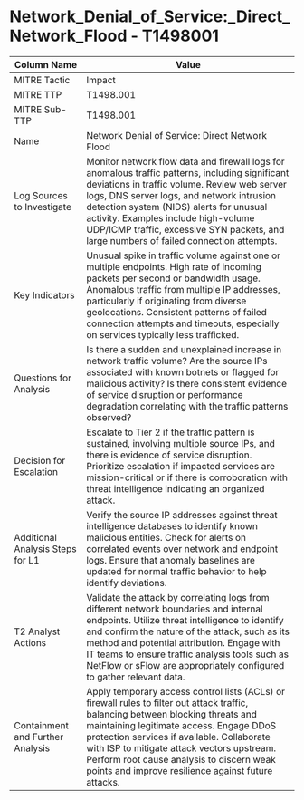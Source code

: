 # Network_Denial_of_Service:_Direct_Network_Flood - T1498001

| Column Name | Value |
|-------------|-------|
| MITRE Tactic | Impact |
| MITRE TTP | T1498.001 |
| MITRE Sub-TTP | T1498.001 |
| Name | Network Denial of Service: Direct Network Flood |
| Log Sources to Investigate | Monitor network flow data and firewall logs for anomalous traffic patterns, including significant deviations in traffic volume. Review web server logs, DNS server logs, and network intrusion detection system (NIDS) alerts for unusual activity. Examples include high-volume UDP/ICMP traffic, excessive SYN packets, and large numbers of failed connection attempts. |
| Key Indicators | Unusual spike in traffic volume against one or multiple endpoints. High rate of incoming packets per second or bandwidth usage. Anomalous traffic from multiple IP addresses, particularly if originating from diverse geolocations. Consistent patterns of failed connection attempts and timeouts, especially on services typically less trafficked. |
| Questions for Analysis | Is there a sudden and unexplained increase in network traffic volume? Are the source IPs associated with known botnets or flagged for malicious activity? Is there consistent evidence of service disruption or performance degradation correlating with the traffic patterns observed? |
| Decision for Escalation | Escalate to Tier 2 if the traffic pattern is sustained, involving multiple source IPs, and there is evidence of service disruption. Prioritize escalation if impacted services are mission-critical or if there is corroboration with threat intelligence indicating an organized attack. |
| Additional Analysis Steps for L1 | Verify the source IP addresses against threat intelligence databases to identify known malicious entities. Check for alerts on correlated events over network and endpoint logs. Ensure that anomaly baselines are updated for normal traffic behavior to help identify deviations. |
| T2 Analyst Actions | Validate the attack by correlating logs from different network boundaries and internal endpoints. Utilize threat intelligence to identify and confirm the nature of the attack, such as its method and potential attribution. Engage with IT teams to ensure traffic analysis tools such as NetFlow or sFlow are appropriately configured to gather relevant data. |
| Containment and Further Analysis | Apply temporary access control lists (ACLs) or firewall rules to filter out attack traffic, balancing between blocking threats and maintaining legitimate access. Engage DDoS protection services if available. Collaborate with ISP to mitigate attack vectors upstream. Perform root cause analysis to discern weak points and improve resilience against future attacks. |
